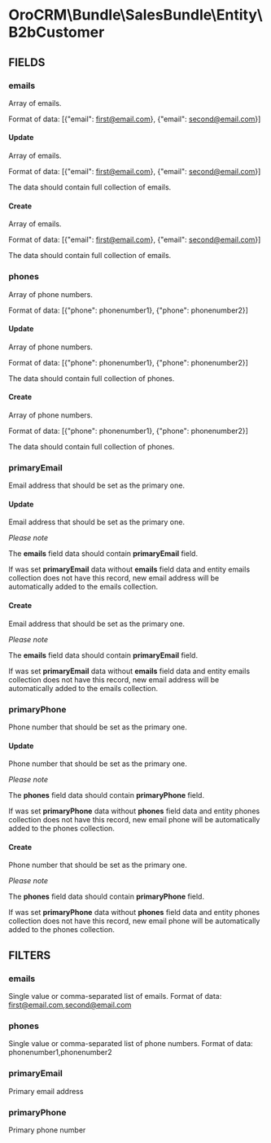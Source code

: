 # OroCRM\Bundle\SalesBundle\Entity\B2bCustomer

## FIELDS

### emails

Array of emails. 

Format of data: [{"email": first@email.com}, {"email": second@email.com}]

#### Update

Array of emails. 

Format of data: [{"email": first@email.com}, {"email": second@email.com}]

The data should contain full collection of emails.

#### Create

Array of emails. 

Format of data: [{"email": first@email.com}, {"email": second@email.com}]

The data should contain full collection of emails.

### phones

Array of phone numbers. 

Format of data: [{"phone": phonenumber1}, {"phone": phonenumber2}]

#### Update

Array of phone numbers. 

Format of data: [{"phone": phonenumber1}, {"phone": phonenumber2}]

The data should contain full collection of phones.

#### Create

Array of phone numbers. 

Format of data: [{"phone": phonenumber1}, {"phone": phonenumber2}]

The data should contain full collection of phones.

### primaryEmail

Email address that should be set as the primary one.

#### Update

Email address that should be set as the primary one.

*Please note*

The **emails** field data should contain **primaryEmail** field.

If was set **primaryEmail** data without **emails** field data and entity emails collection does not have this record, 
 new email address will be automatically added to the emails collection.
 
#### Create

Email address that should be set as the primary one.

*Please note*

The **emails** field data should contain **primaryEmail** field.

If was set **primaryEmail** data without **emails** field data and entity emails collection does not have this record, 
 new email address will be automatically added to the emails collection.
 
### primaryPhone

Phone number that should be set as the primary one.

#### Update

Phone number that should be set as the primary one.

*Please note*

The **phones** field data should contain **primaryPhone** field.

If was set **primaryPhone** data without **phones** field data and entity phones collection does not have this record, 
 new email phone will be automatically added to the phones collection.
 
#### Create

Phone number that should be set as the primary one.

*Please note*

The **phones** field data should contain **primaryPhone** field.

If was set **primaryPhone** data without **phones** field data and entity phones collection does not have this record, 
 new email phone will be automatically added to the phones collection.

## FILTERS

### emails

Single value or comma-separated list of emails. Format of data: first@email.com,second@email.com

### phones

Single value or comma-separated list of phone numbers. Format of data: phonenumber1,phonenumber2

### primaryEmail

Primary email address

### primaryPhone

Primary phone number
